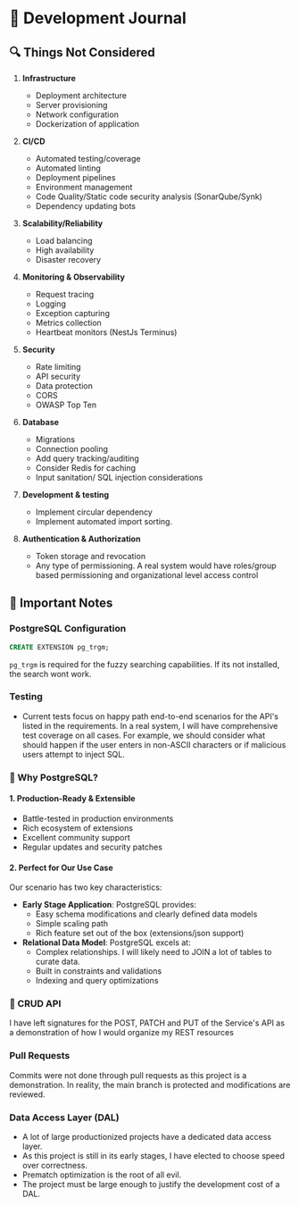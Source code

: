 # 📝 Development Journal

## 🔍 Things Not Considered

1. **Infrastructure**
   - Deployment architecture
   - Server provisioning
   - Network configuration
   - Dockerization of application

2. **CI/CD**
   - Automated testing/coverage
   - Automated linting
   - Deployment pipelines
   - Environment management
   - Code Quality/Static code security analysis (SonarQube/Synk)
   - Dependency updating bots

3. **Scalability/Reliability**
   - Load balancing
   - High availability
   - Disaster recovery

4. **Monitoring & Observability**
   - Request tracing
   - Logging
   - Exception capturing
   - Metrics collection
   - Heartbeat monitors (NestJs Terminus)

5. **Security**
   - Rate limiting
   - API security
   - Data protection
   - CORS
   - OWASP Top Ten

6. **Database**
   - Migrations
   - Connection pooling
   - Add query tracking/auditing
   - Consider Redis for caching
   - Input sanitation/ SQL injection considerations

7. **Development & testing**
   - Implement circular dependency
   - Implement automated import sorting.

8. **Authentication & Authorization**
   - Token storage and revocation
   - Any type of permissioning. A real system would have roles/group based permissioning and organizational level access control

## 📌 Important Notes

### PostgreSQL Configuration
```sql
CREATE EXTENSION pg_trgm;
```
`pg_trgm` is required for the fuzzy searching capabilities. If its not installed, the search wont work.

### Testing
- Current tests focus on happy path end-to-end scenarios for the API's listed in the requirements.
In a real system, I will have comprehensive test coverage on all cases.
For example, we should consider what should happen if the user enters in non-ASCII characters or if malicious users attempt to inject SQL.

### 🐘 Why PostgreSQL?

#### 1. Production-Ready & Extensible
- Battle-tested in production environments
- Rich ecosystem of extensions
- Excellent community support
- Regular updates and security patches

#### 2. Perfect for Our Use Case
Our scenario has two key characteristics:
- **Early Stage Application**: PostgreSQL provides:
  - Easy schema modifications and clearly defined data models
  - Simple scaling path
  - Rich feature set out of the box (extensions/json support)
- **Relational Data Model**: PostgreSQL excels at:
  - Complex relationships. I will likely need to JOIN a lot of tables to curate data.
  - Built in constraints and validations
  - Indexing and query optimizations


### 🐘 CRUD API
I have left signatures for the POST, PATCH and PUT of the Service's API as a demonstration of how I would organize my REST resources

### Pull Requests
Commits were not done through pull requests as this project is a demonstration. In reality, the main branch is protected and modifications are reviewed.

### Data Access Layer (DAL)
 - A lot of large productionized projects have a dedicated data access layer.
 - As this project is still in its early stages, I have elected to choose speed over correctness.
 - Prematch optimization is the root of all evil.
 - The project must be large enough to justify the development cost of a DAL.
